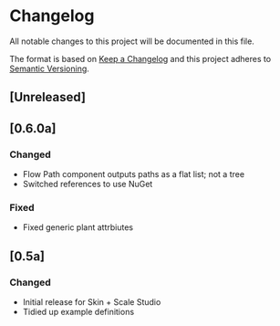 # Changelog

All notable changes to this project will be documented in this file.

The format is based on [Keep a Changelog](http://keepachangelog.com/en/1.0.0/)
and this project adheres to [Semantic Versioning](http://semver.org/spec/v2.0.0.html).

## [Unreleased]

## [0.6.0a]
### Changed
- Flow Path component outputs paths as a flat list; not a tree
- Switched references to use NuGet

### Fixed
- Fixed generic plant attrbiutes

## [0.5a]
### Changed
- Initial release for Skin + Scale Studio
- Tidied up example definitions